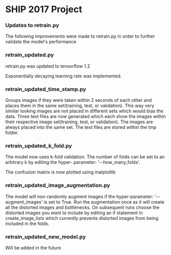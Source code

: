 # SHIP 2017 Project 

### Updates to retrain.py

The following improvements were made to retrain.py in order to further validate the model's performance

### retrain_updated.py

retrain.py was updated to tensorflow 1.2

Exponentially decaying learning rate was implemented.

### retrain_updated_time_stamp.py

Groups images if they were taken within 2 seconds of each other and places them in the same set(training, 
test, or validation). This way very similar looking images are not placed in different sets which would bias 
the data.
Three text files 
are now generated which each show the images within their respective image set(training, 
test, or validation). The images are always placed into the same set. The text files are stored within the tmp 
folder.

### retrain_updated_k_fold.py

The model now uses k-fold validation. The number of folds can be set to an arbitrary k by editing the hyper-
parameter: '--how_many_folds'.

The confusion matrix is now plotted using matplotlib

### retrain_updated_image_augmentation.py

The model will non-randomly augment images if the hyper-parameter: '--augment_images' is set to True. Run the 
augmentation once as it will create all the distorted images and bottlenecks. On subsequent runs choose the 
distorted images you want to include by editing an if statement in create_image_lists which currently prevents 
distorted images from being included in the folds.

### retrain_updated_new_model.py

Will be added in the future
